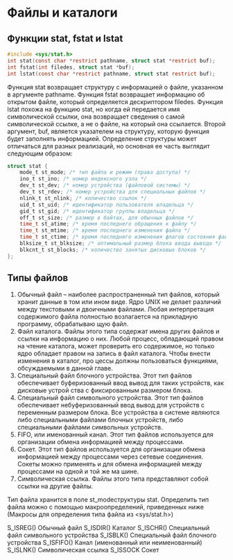 ﻿
# Файлы и каталоги

## Функции stat, fstat и lstat

```c
#include <sys/stat.h>
int stat(const char *restrict pathname, struct stat *restrict buf);
int fstat(int filedes, struct stat *buf);
int lstat(const char *restrict pathname, struct stat restrict buf);
```
Функция stat возвращает структуру с информацией о файле, указанном в аргументе pathname. Функция fstat возвращает информацию об открытом файле, который определяется дескриптором filedes. 
Функция lstat похожа на функцию stat, но когда ей передается имя символической ссылки, она возвращает сведения о самой символической ссылке, а не о файле, на который она ссылается.
Второй аргумент, buf, является указателем на структуру, которую функция будет заполнять информацией. Определение структуры может отличаться для разных реализаций, но основная ее часть выглядит следующим образом:

```c
struct stat {
	mode_t st_mode; /* тип файла и режим (права доступа) */
	ino_t st_ino; /* номер индексного узла */
	dev_t st_dev; /* номер устройства (файловой системы) */
	dev_t st_rdev; /* номер устройства для специальных файлов */
	nlink_t st_nlink; /* количество ссылок */
	uid_t st_uid; /* идентификатор пользователя владельца */
	gid_t st_gid; /* идентификатор группы владельца */
	off_t st_size; /* размер в байтах, для обычных файлов */
	time_t st_atime; /* время последнего обращения к файлу */
	time_t st_mtime; /* время последнего изменения файла */
	time_t st_ctime; /* время последнего изменения флагов состояния файла */
	blksize_t st_blksize; /* оптимальный размер блока ввода вывода */
	blkcnt_t st_blocks; /* количество занятых дисковых блоков */
};
```
## Типы файлов

1. Обычный файл – наиболее распространенный тип файлов, который хранит данные в том или ином виде. Ядро UNIX не делает различий между
текстовыми и двоичными файлами. Любая интерпретация содержимого файла полностью возлагается на прикладную программу, обрабатываю 
щую файл.
2. Файл каталога. Файлы этого типа содержат имена других файлов и ссылки на информацию о них. Любой процесс, обладающий правом на чтение
каталога, может проверить его содержимое, но только ядро обладает правом на запись в файл каталога. Чтобы внести изменения в каталог, про 
цессы должны пользоваться функциями, обсуждаемыми в данной главе.
3. Специальный файл блочного устройства. Этот тип файлов обеспечивает буферизованный ввод вывод для таких устройств, как дисковые устрой 
ства с фиксированным размером блока.
4. Специальный файл символьного устройства. Этот тип файлов обеспечивает небуферизованный ввод вывод для устройств с переменным размером
блока. Все устройства в системе являются либо специальными файлами блочных устройств, либо специальными файлами символьных устройств.
5. FIFO, или именованный канал. Этот тип файлов используется для организации обмена информацией между процессами. 
6. Сокет. Этот тип файлов используется для организации обмена информацией между процессами через сетевые соединения. Сокеты можно применять и для обмена информацией между процессами на одной и той же ма 
шине. 
7. Символическая ссылка. Файлы этого типа представляют собой ссылки на другие файлы.

Тип файла хранится в поле st_modeструктуры stat. Определить тип файла можно с помощью макроопределений, приведенных ниже 
(Макросы для определения типа файла из <sys/stat.h>)

S_ISREG() Обычный файл
S_ISDIR() Каталог
S_ISCHR() Специальный файл символьного устройства
S_ISBLK() Специальный файл блочного устройства
S_ISFIFO() Канал (именованный или неименованный)
S_ISLNK() Символическая ссылка
S_ISSOCK Сокет

